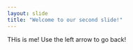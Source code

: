 ```yaml
---
layout: slide
title: "Welcome to our second slide!"
---
```

THis is me!
Use the left arrow to go back!
